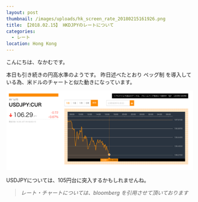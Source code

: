```yaml
---
layout: post
thumbnail: /images/uploads/hk_screen_rate_20180215161926.png
title: 【2018.02.15】 HKDJPYのレートについて
categories:
  - レート
location: Hong Kong
---
```

こんにちは、なかむです。

本日も引き続きの円高水準のようです。
昨日述べたとおり ペッグ制 を導入している為、米ドルのチャートと似た動きになっています。

![USDJPY　レート](/images/uploads/usd_screen_rate_20180215163158.png)

USDJPYについては、105円台に突入するかもしれませんね。

> _レート・チャートについては、bloomberg を引用させて頂いております_
